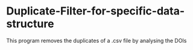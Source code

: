 # Duplicate-Filter-for-specific-data-structure
This program removes the duplicates of a .csv file by analysing the DOIs
